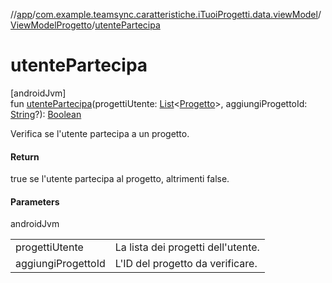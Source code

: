 //[app](../../../index.md)/[com.example.teamsync.caratteristiche.iTuoiProgetti.data.viewModel](../index.md)/[ViewModelProgetto](index.md)/[utentePartecipa](utente-partecipa.md)

# utentePartecipa

[androidJvm]\
fun [utentePartecipa](utente-partecipa.md)(progettiUtente: [List](https://kotlinlang.org/api/latest/jvm/stdlib/kotlin.collections/-list/index.html)&lt;[Progetto](../../com.example.teamsync.caratteristiche.iTuoiProgetti.data.model/-progetto/index.md)&gt;, aggiungiProgettoId: [String](https://kotlinlang.org/api/latest/jvm/stdlib/kotlin/-string/index.html)?): [Boolean](https://kotlinlang.org/api/latest/jvm/stdlib/kotlin/-boolean/index.html)

Verifica se l'utente partecipa a un progetto.

#### Return

true se l'utente partecipa al progetto, altrimenti false.

#### Parameters

androidJvm

| | |
|---|---|
| progettiUtente | La lista dei progetti dell'utente. |
| aggiungiProgettoId | L'ID del progetto da verificare. |

